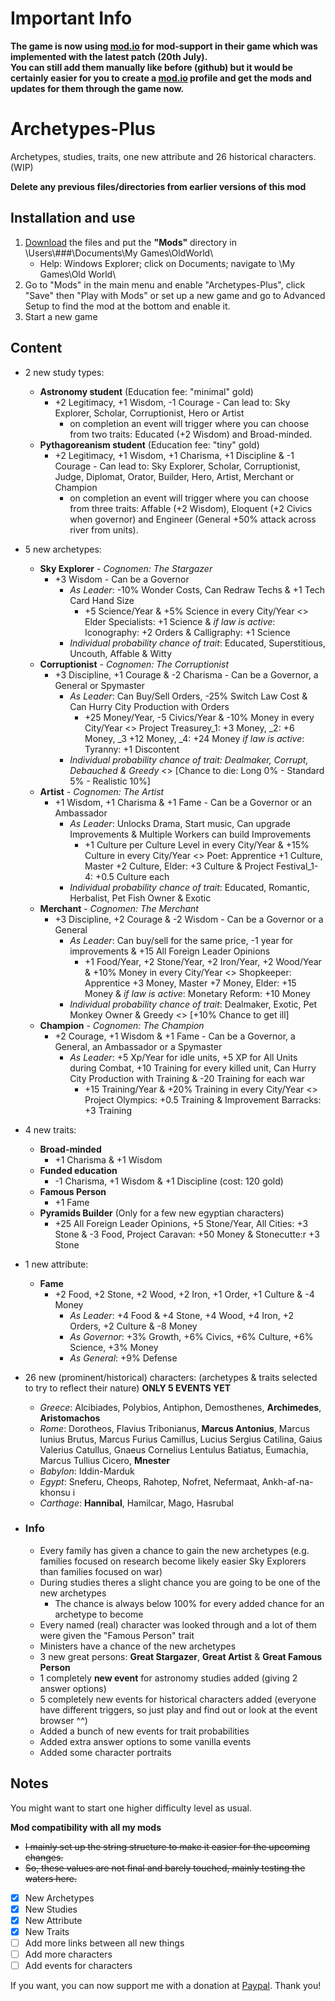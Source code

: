 # Important Info
**The game is now using [mod.io](https://oldworld.mod.io/) for mod-support in their game which was implemented with the latest patch (20th July).<br>
You can still add them manually like before (github) but it would be certainly easier for you to create a [mod.io](https://oldworld.mod.io/) profile and get the mods and updates for them through the game now.**

# Archetypes-Plus
Archetypes, studies, traits, one new attribute and 26 historical characters. (WIP)

**Delete any previous files/directories from earlier versions of this mod**
## Installation and use

1. [Download](https://github.com/ShadowDuke/OW_Archetypes-Plus/archive/master.zip) the files and put the **"Mods"** directory in \Users\\###\Documents\My Games\OldWorld\
   - Help: Windows Explorer; click on Documents; navigate to \My Games\Old World\
2. Go to "Mods" in the main menu and enable "Archetypes-Plus", click "Save" then "Play with Mods" or set up a new game and go to Advanced Setup to find the mod at the bottom and enable it. 
3. Start a new game

## Content

- 2 new study types:
   - **Astronomy student**  (Education fee: "minimal" gold)
     - +2 Legitimacy, +1 Wisdom, -1 Courage - Can lead to: Sky Explorer, Scholar, Corruptionist, Hero or Artist
        - on completion an event will trigger where you can choose from two traits: Educated (+2 Wisdom) and Broad-minded.
   - **Pythagoreanism student** (Education fee: "tiny" gold)
     - +2 Legitimacy, +1 Wisdom, +1 Charisma, +1 Discipline & -1 Courage - Can lead to: Sky Explorer, Scholar, Corruptionist, Judge, Diplomat, Orator, Builder, Hero, Artist, Merchant or Champion
        - on completion an event will trigger where you can choose from three traits: Affable (+2 Wisdom), Eloquent (+2 Civics when governor) and Engineer (General +50% attack across river from units).
- 5 new archetypes:
   - **Sky Explorer** - *Cognomen: The Stargazer*
     - +3 Wisdom - Can be a Governor
        - *As Leader*: -10% Wonder Costs, Can Redraw Techs & +1 Tech Card Hand Size
           - +5 Science/Year & +5% Science in every City/Year <> Elder Specialists: +1 Science & *if law is active*: Iconography: +2 Orders & Calligraphy: +1 Science
        - *Individual probability chance of trait*: Educated, Superstitious, Uncouth, Affable & Witty
   - **Corruptionist** - *Cognomen: The Corruptionist* 
     - +3 Discipline, +1 Courage & -2 Charisma - Can be a Governor, a General or Spymaster
        - *As Leader*: Can Buy/Sell Orders, -25% Switch Law Cost & Can Hurry City Production with Orders
           - +25 Money/Year, -5 Civics/Year & -10% Money in every City/Year <> Project Treasurey_1: +3 Money, _2: +6 Money, _3 +12 Money, _4: +24 Money *if law is active*: Tyranny: +1 Discontent
        - *Individual probability chance of trait: Dealmaker, Corrupt, Debauched & Greedy* <> [Chance to die: Long 0% - Standard 5% - Realistic 10%]
   - **Artist** - *Cognomen: The Artist* 
     - +1 Wisdom, +1 Charisma & +1 Fame - Can be a Governor or an Ambassador
        - *As Leader*: Unlocks Drama, Start music, Can upgrade Improvements & Multiple Workers can build Improvements 
           - +1 Culture per Culture Level in every City/Year & +15% Culture in every City/Year <> Poet: Apprentice +1 Culture, Master +2 Culture, Elder: +3 Culture & Project Festival_1-4: +0.5 Culture each
        - *Individual probability chance of trait*: Educated, Romantic, Herbalist, Pet Fish Owner & Exotic
   - **Merchant** - *Cognomen: The Merchant* 
     - +3 Discipline, +2 Courage & -2 Wisdom - Can be a Governor or a General
        - *As Leader*: Can buy/sell for the same price, -1 year for improvements & +15 All Foreign Leader Opinions
           - +1 Food/Year, +2 Stone/Year, +2 Iron/Year, +2 Wood/Year & +10% Money in every City/Year <> Shopkeeper: Apprentice +3 Money, Master +7 Money, Elder: +15 Money & *if law is active*: Monetary Reform: +10 Money
        - *Individual probability chance of trait*: Dealmaker, Exotic, Pet Monkey Owner & Greedy <> [+10% Chance to get ill]
   - **Champion** - *Cognomen: The Champion* 
     - +2 Courage, +1 Wisdom & +1 Fame - Can be a Governor, a General, an Ambassador or a Spymaster
        - *As Leader*: +5 Xp/Year for idle units, +5 XP for All Units during Combat, +10 Training for every killed unit, Can Hurry City Production with Training & -20 Training for each war
           - +15 Training/Year & +20% Training in every City/Year <> Project Olympics: +0.5 Training & Improvement Barracks: +3 Training
        
- 4 new traits:
   - **Broad-minded**
        - +1 Charisma & +1 Wisdom
   - **Funded education**
        - -1 Charisma, +1 Wisdom & +1 Discipline (cost: 120 gold)
   - **Famous Person**
        - +1 Fame
   - **Pyramids Builder** (Only for a few new egyptian characters)
        - +25 All Foreign Leader Opinions, +5 Stone/Year, All Cities: +3 Stone & -3 Food, Project Caravan: +50 Money & Stonecutte:r +3 Stone
        
- 1 new attribute:
   - **Fame**
     - +2 Food, +2 Stone, +2 Wood, +2 Iron, +1 Order, +1 Culture & -4 Money
        - *As Leader*: +4 Food & +4 Stone, +4 Wood, +4 Iron, +2 Orders, +2 Culture & -8 Money
        - *As Governor*: +3% Growth, +6% Civics, +6% Culture, +6% Science, +3% Money
        - *As General*: +9% Defense
        
 - 26 new (prominent/historical) characters: (archetypes & traits selected to try to reflect their nature) **ONLY 5 EVENTS YET**
   - *Greece*: Alcibiades, Polybios, Antiphon, Demosthenes, **Archimedes**, **Aristomachos**
   - *Rome*: Dorotheos, Flavius Tribonianus, **Marcus Antonius**, Marcus Iunius Brutus, Marcus Furius Camillus, Lucius Sergius Catilina, Gaius Valerius Catullus, Gnaeus Cornelius Lentulus Batiatus, Eumachia, Marcus Tullius Cicero, **Mnester**
   - *Babylon*: Iddin-Marduk
   - *Egypt*: Sneferu, Cheops, Rahotep, Nofret, Nefermaat, Ankh-af-na-khonsu i
   - *Carthage*: **Hannibal**, Hamilcar, Mago, Hasrubal
 
- ### Info

   - Every family has given a chance to gain the new archetypes (e.g. families focused on research become likely easier Sky Explorers than families focused on war)
   - During studies theres a slight chance you are going to be one of the new archetypes
      - The chance is always below 100% for every added chance for an archetype to become
   - Every named (real) character was looked through and a lot of them were given the "Famous Person" trait
   - Ministers have a chance of the new archetypes
   - 3 new great persons: **Great Stargazer**, **Great Artist** & **Great Famous Person**
   - 1 completely **new event** for astronomy studies added (giving 2 answer options)
   - 5 completely new events for historical characters added (everyone have different triggers, so just play and find out or look at the event browser ^^)
   - Added a bunch of new events for trait probabilities
   - Added extra answer options to some vanilla events
   - Added some character portraits

## Notes
You might want to start one higher difficulty level as usual.

**Mod compatibility with all my mods**

- ~~I mainly set up the string structure to make it easier for the upcoming changes.~~
- ~~So, these values are not final and barely touched, mainly testing the waters here.~~

- [X] New Archetypes
- [X] New Studies
- [X] New Attribute
- [X] New Traits
- [ ] Add more links between all new things
- [ ] Add more characters
- [ ] Add events for characters

If you want, you can now support me with a donation at [Paypal](https://www.paypal.com/cgi-bin/webscr?cmd=_s-xclick&hosted_button_id=5X8TNX5DN2G5C&source=url). Thank you!

